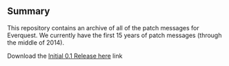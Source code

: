 ## Summary
This repository contains an archive of all of the patch messages for Everquest.  We currently have the first 15 years of patch messages (through the middle of 2014).

Download the [Initial 0.1 Release here](https://github.com/xackery/patcheq/releases/tag/0.1) link
